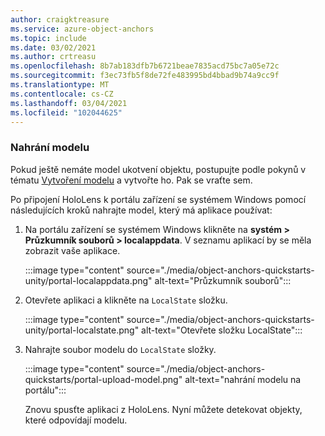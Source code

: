 ```yaml
---
author: craigktreasure
ms.service: azure-object-anchors
ms.topic: include
ms.date: 03/02/2021
ms.author: crtreasu
ms.openlocfilehash: 8b7ab183dfb7b6721beae7835acd75bc7a05e72c
ms.sourcegitcommit: f3ec73fb5f8de72fe483995bd4bbad9b74a9cc9f
ms.translationtype: MT
ms.contentlocale: cs-CZ
ms.lasthandoff: 03/04/2021
ms.locfileid: "102044625"
---
```

### <a name="upload-your-model"></a>Nahrání modelu

Pokud ještě nemáte model ukotvení objektu, postupujte podle pokynů v tématu [Vytvoření modelu](/object-anchors/quickstarts/get-started-model-conversion.md) a vytvořte ho. Pak se vraťte sem.

Po připojení HoloLens k portálu zařízení se systémem Windows pomocí následujících kroků nahrajte model, který má aplikace používat:

1. Na portálu zařízení se systémem Windows klikněte na **systém > Průzkumník souborů > localappdata**. V seznamu aplikací by se měla zobrazit vaše aplikace.

    :::image type="content" source="./media/object-anchors-quickstarts-unity/portal-localappdata.png" alt-text="Průzkumník souborů":::

2. Otevřete aplikaci a klikněte na `LocalState` složku.

    :::image type="content" source="./media/object-anchors-quickstarts-unity/portal-localstate.png" alt-text="Otevřete složku LocalState":::

3. Nahrajte soubor modelu do `LocalState` složky.

    :::image type="content" source="./media/object-anchors-quickstarts/portal-upload-model.png" alt-text="nahrání modelu na portálu":::

    Znovu spusťte aplikaci z HoloLens. Nyní můžete detekovat objekty, které odpovídají modelu.
